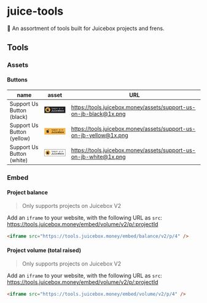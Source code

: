 # juice-tools

🧃 An assortment of tools built for Juicebox projects and frens.

## Tools

### Assets

#### Buttons

| name                       | asset                                                 | URL                                                                |
| -------------------------- | ----------------------------------------------------- | ------------------------------------------------------------------ |
| Support Us Button (black)  | <img src="./assets/support-us-on-jb-black@1x.png" />  | https://tools.juicebox.money/assets/support-us-on-jb-black@1x.png  |
| Support Us Button (yellow) | <img src="./assets/support-us-on-jb-yellow@1x.png" /> | https://tools.juicebox.money/assets/support-us-on-jb-yellow@1x.png |
| Support Us Button (white)  | <img src="./assets/support-us-on-jb-white@1x.png" />  | https://tools.juicebox.money/assets/support-us-on-jb-white@1x.png  |

### Embed

#### Project balance

> Only supports projects on Juicebox V2

Add an `iframe` to your website, with the following URL as `src`: https://tools.juicebox.money/embed/volume/v2/p/:projectId

```html
<iframe src="https://tools.juicebox.money/embed/balance/v2/p/4" />
```

#### Project volume (total raised)

> Only supports projects on Juicebox V2

Add an `iframe` to your website, with the following URL as `src`: https://tools.juicebox.money/embed/volume/v2/p/:projectId

```html
<iframe src="https://tools.juicebox.money/embed/volume/v2/p/4" />
```
